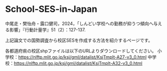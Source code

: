 # School-SES-in-Japan

中尾走・樊怡舟・露口健司，2024，「しんどい学校への勤務が抑うつ傾向へ与える影響」『行動計量学』51（2）：127-137.

上記論文での国勢調査から校区SESを作成する方法を紹介するページです。


各都道府県の校区shpファイルは以下のURLよりダウンロードしてください。
小学校：https://nlftp.mlit.go.jp/ksj/gml/datalist/KsjTmplt-A27-v3_0.html
中学校：https://nlftp.mlit.go.jp/ksj/gml/datalist/KsjTmplt-A32-v3_0.html


